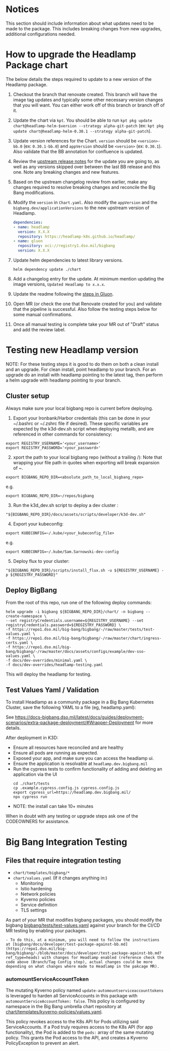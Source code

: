 # Notices
This section should include information about what updates need to be made to the package. This includes breaking changes from new upgrades, additional configurations needed.


# How to upgrade the Headlamp Package chart

The below details the steps required to update to a new version of the Headlamp package.

1. Checkout the branch that renovate created. This branch will have the image tag updates and typically some other necessary version changes that you will want. You can either work off of this branch or branch off of it.

2. Update the chart via `kpt`. You should be able to run `kpt pkg update chart@headlamp-helm-$version --strategy alpha-git-patch` (ex: `kpt pkg update chart@headlamp-helm-0.30.1 --strategy alpha-git-patch`).

3. Update version references for the Chart. `version` should be `<version>-bb.0` (ex: `0.30.1-bb.0`) and `appVersion` should be `<version>` (ex: `0.30.1`). Also validate that the BB annotation for confluence is updated.

4. Review the [upstream release notes](https://github.com/headlamp-k8s/headlamp/releases/) for the update you are going to, as well as any versions skipped over between the last BB release and this one. Note any breaking changes and new features.

5. Based on the upstream changelog review from earlier, make any changes required to resolve breaking changes and reconcile the Big Bang modifications.

6. Modify the `version` in `Chart.yaml`. Also modify the `appVersion` and the `bigbang.dev/applicationVersions` to the new upstream version of Headlamp.
    ```yaml
    dependencies:
    - name: headlamp
      version: X.X.X
      repository: https://headlamp-k8s.github.io/headlamp/
    - name: gluon
      repository: oci://registry1.dso.mil/bigbang
      version: X.X.X
    ```
7. Update helm dependencies to latest library versions.
    ```
    helm dependency update ./chart
    ```

6. Add a changelog entry for the update. At minimum mention updating the image versions, `Updated Headlamp to x.x.x`.

7. Update the readme following the [steps in Gluon](https://repo1.dso.mil/platform-one/big-bang/apps/library-charts/gluon/-/blob/master/docs/bb-package-readme.md).

8. Open MR (or check the one that Renovate created for you) and validate that the pipeline is successful. Also follow the testing steps below for some manual confirmations.

9. Once all manual testing is complete take your MR out of "Draft" status and add the review label.

# Testing new Headlamp version

NOTE: For these testing steps it is good to do them on both a clean install and an upgrade. For clean install, point headlamp to your branch. For an upgrade do an install with headlamp pointing to the latest tag, then perform a helm upgrade with headlamp pointing to your branch.

## Cluster setup

Always make sure your local bigbang repo is current before deploying.

1. Export your Ironbank/Harbor credentials (this can be done in your ~/.bashrc or ~/.zshrc file if desired). These specific variables are expected by the k3d-dev.sh script when deploying metallb, and are referenced in other commands for consistency:

```
export REGISTRY_USERNAME='<your_username>'
export REGISTRY_PASSWORD='<your_password>'
```
2. xport the path to your local bigbang repo (without a trailing /):
 Note that wrapping your file path in quotes when exporting will break expansion of ~.

 ```
 export BIGBANG_REPO_DIR=<absolute_path_to_local_bigbang_repo>
 ```
 e.g.

 ```
 export BIGBANG_REPO_DIR=~/repos/bigbang
 ```

 3. Run the k3d_dev.sh script to deploy a dev cluster :
 
 ```
 "${BIGBANG_REPO_DIR}/docs/assets/scripts/developer/k3d-dev.sh"
 ```

 4. Export your kubeconfig:

 ```
 export KUBECONFIG=~/.kube/<your_kubeconfig_file>
 ```
e.g.

```
export KUBECONFIG=~/.kube/Sam.Sarnowski-dev-config
```
5. Deploy flux to your cluster:

```
"${BIGBANG_REPO_DIR}/scripts/install_flux.sh -u ${REGISTRY_USERNAME} -p ${REGISTRY_PASSWORD}"
```

## Deploy BigBang

From the root of this repo, run one of the following deploy commands:

```
helm upgrade -i bigbang ${BIGBANG_REPO_DIR}/chart/ -n bigbang --create-namespace \
--set registryCredentials.username=${REGISTRY_USERNAME} --set registryCredentials.password=${REGISTRY_PASSWORD} \
-f https://repo1.dso.mil/big-bang/bigbang/-/raw/master/tests/test-values.yaml \
-f https://repo1.dso.mil/big-bang/bigbang/-/raw/master/chart/ingress-certs.yaml \
-f https://repo1.dso.mil/big-bang/bigbang/-/raw/master/docs/assets/configs/example/dev-sso-values.yaml \
-f docs/dev-overrides/minimal.yaml \
-f docs/dev-overrides/headlamp-testing.yaml
```
This will deploy the headlamp for testing.

## Test Values Yaml / Validation

To install Headlamp as a community package in a Big Bang Kubernetes Cluster, save the following YAML to a file (eg, headlamp.yaml):

See https://docs-bigbang.dso.mil/latest/docs/guides/deployment-scenarios/extra-package-deployment/#Wrapper-Deployment for more details.

After deployment in K3D:
- Ensure all resources have reconciled and are healthy
- Ensure all pods are running as expected. 
- Exposed your app, and make sure you can access the headlamp ui.
- Ensure the application is resolvable at `headlamp.dev.bigbang.mil`
- Run the cypress tests to confirm functionality of adding and deleting an application via the UI
    ```shell
    cd ./chart/tests
    cp .example.cypress.config.js cypress.config.js
    export cypress_url=https://headlamp.dev.bigbang.mil/
    npx cypress run
    ```
- NOTE: the install can take 10+ minutes

When in doubt with any testing or upgrade steps ask one of the CODEOWNERS for assistance.

# Big Bang Integration Testing

## Files that require integration testing
* `chart/templates/bigbang/*`
* `chart/values.yaml` (If it changes anything in:)
  * Monitoring
  * Istio hardening
  * Network policies
  * Kyverno policies
  * Service definition
  * TLS settings

As part of your MR that modifies bigbang packages, you should modify the bigbang  [bigbang/tests/test-values.yaml](https://repo1.dso.mil/big-bang/bigbang/-/blob/master/tests/test-values.yaml?ref_type=heads) against your branch for the CI/CD MR testing by enabling your packages.

    - To do this, at a minimum, you will need to follow the instructions at [bigbang/docs/developer/test-package-against-bb.md](https://repo1.dso.mil/big-bang/bigbang/-/blob/master/docs/developer/test-package-against-bb.md?ref_type=heads) with changes for Headlamp enabled (reference check the code above (Branch/Tag Config step), actual changes could be more depending on what changes where made to Headlamp in the pakcage MR).

### automountServiceAccountToken
The mutating Kyverno policy named `update-automountserviceaccounttokens` is leveraged to harden all ServiceAccounts in this package with `automountServiceAccountToken: false`. This policy is configured by namespace in the Big Bang umbrella chart repository at [chart/templates/kyverno-policies/values.yaml](https://repo1.dso.mil/big-bang/bigbang/-/blob/master/chart/templates/kyverno-policies/values.yaml?ref_type=heads).

This policy revokes access to the K8s API for Pods utilizing said ServiceAccounts. If a Pod truly requires access to the K8s API (for app functionality), the Pod is added to the `pods:` array of the same mutating policy. This grants the Pod access to the API, and creates a Kyverno PolicyException to prevent an alert.
